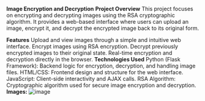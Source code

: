 **Image Encryption and Decryption**
**Project Overview**
This project focuses on encrypting and decrypting images using the RSA cryptographic algorithm. It provides a web-based interface where users can upload an image, encrypt it, and decrypt the encrypted image back to its original form.

**Features**
Upload and view images through a simple and intuitive web interface.
Encrypt images using RSA encryption.
Decrypt previously encrypted images to their original state.
Real-time encryption and decryption directly in the browser.
**Technologies Used**
Python (Flask Framework): Backend logic for encryption, decryption, and handling image files.
HTML/CSS: Frontend design and structure for the web interface.
JavaScript: Client-side interactivity and AJAX calls.
RSA Algorithm: Cryptographic algorithm used for secure image encryption and decryption.
**Images:**
![image](https://github.com/user-attachments/assets/3845c844-2ab8-4ba9-b41b-4cadf039624b)

